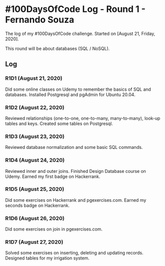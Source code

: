 # #100DaysOfCode Log - Round 1 - Fernando Souza

The log of my #100DaysOfCode challenge. Started on [August 21, Friday, 2020].

This round will be about databases (SQL / NoSQL).

## Log

### R1D1 (August 21, 2020)

Did some online classes on Udemy to remember the basics of SQL and databases.
Installed Postgresql and pgAdmin for Ubuntu 20.04.

### R1D2 (August 22, 2020)

Reviewed relationships (one-to-one, one-to-many, many-to-many), look-up tables and keys.
Created some tables on Postgresql.


### R1D3 (August 23, 2020)

Reviewed database normalization and some basic SQL commands.


### R1D4 (August 24, 2020)

Reviewed inner and outer joins. Finished Design Database course on Udemy.
Earned my first badge on Hackerrank.

### R1D5 (August 25, 2020)

Did some exercises on Hackerrank and pgexercises.com.
Earned my seconds badge on Hackerrank.

### R1D6 (August 26, 2020)

Did some exercises on join in pgexercises.com.


### R1D7 (August 27, 2020)

Solved some exercises on inserting, deleting and updating records.
Designed tables for my irrigation system.
